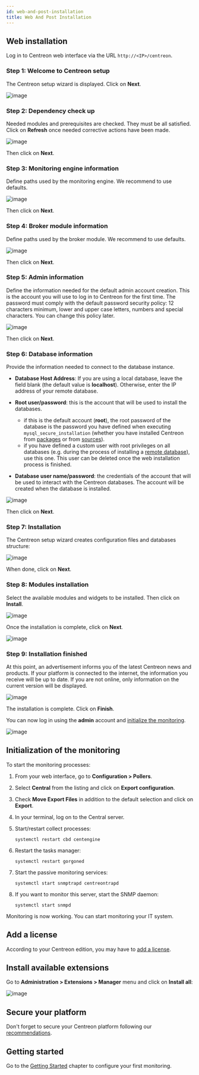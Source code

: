 ```yaml
---
id: web-and-post-installation
title: Web And Post Installation
---
```


## Web installation

Log in to Centreon web interface via the URL `http://<IP>/centreon`.

### Step 1: Welcome to Centreon setup

The Centreon setup wizard is displayed. Click on **Next**.

![image](../assets/installation/acentreonwelcome.png)

### Step 2: Dependency check up

Needed modules and prerequisites are checked. They must be all satisfied. Click on **Refresh**
once needed corrective actions have been made.

![image](../assets/installation/acentreoncheckmodules.png)

Then click on **Next**.

### Step 3: Monitoring engine information

Define paths used by the monitoring engine. We recommend to use defaults.

![image](../assets/installation/amonitoringengine2.png)

Then click on **Next**.

### Step 4: Broker module information

Define paths used by the broker module. We recommend to use defaults.

![image](../assets/installation/abrokerinfo2.png)

Then click on **Next**.

### Step 5: Admin information

Define the information needed for the default admin account creation. This is the account you will use to log in to Centreon for the first time. The password must comply with the default password security policy: 12 characters minimum, lower and upper case letters, numbers and special characters. You can change this policy later.

![image](../assets/installation/aadmininfo.png)

Then click on **Next**.

### Step 6: Database information

Provide the information needed to connect to the database instance.

- **Database Host Address**: If you are using a local database, leave the field blank (the default value is **localhost**). Otherwise, enter the IP address of your remote database.
- **Root user/password**: this is the account that will be used to install the databases.
   - if this is the default account (**root**), the root password of the database is the password you have defined when executing `mysql_secure_installation` (whether you have installed Centreon from [packages](installation-of-a-central-server/using-packages.md#secure-the-database) or from [sources](installation-of-a-central-server/using-sources.md#secure-the-database)).
   - if you have defined a custom user with root privileges on all databases (e.g. during the process of installing a [remote database](../installation/installation-of-a-central-server/using-packages.md#with-a-remote-database)), use this one. This user can be deleted once the web installation process is finished.

- **Database user name/password**: the credentials of the account that will be used to interact with the Centreon databases. The account will be created when the database is installed.

![image](../assets/installation/adbinfo.png)

Then click on **Next**.

### Step 7: Installation

The Centreon setup wizard creates configuration files and databases structure:

![image](../assets/installation/adbconf.png)

When done, click on **Next**.

### Step 8: Modules installation

Select the available modules and widgets to be installed. Then click on **Install**.

![image](../assets/installation/module_installationa.png)

Once the installation is complete, click on **Next**.

![image](../assets/installation/module_installationb.png)

### Step 9: Installation finished

At this point, an advertisement informs you of the latest Centreon news and
products. If your platform is connected to the internet, the information you receive
will be up to date. If you are not online, only information on the current version will be
displayed.

![image](../assets/installation/aendinstall.png)

The installation is complete. Click on **Finish**.

You can now log in using the **admin** account and [initialize the monitoring](#initialization-of-the-monitoring).

![image](../assets/installation/aconnection.png)

## Initialization of the monitoring

To start the monitoring processes:

1. From your web interface, go to **Configuration > Pollers**.
2. Select **Central** from the listing and click on
**Export configuration**.
3. Check **Move Export Files** in addition to the default selection and click on
**Export**.
4. In your terminal, log on to the Central server.
5. Start/restart collect processes:

    ```shell
    systemctl restart cbd centengine
    ```

6. Restart the tasks manager:

    ```shell
    systemctl restart gorgoned
    ```

7. Start the passive monitoring services:

    ```shell
    systemctl start snmptrapd centreontrapd
    ```

8. If you want to monitor this server, start the SNMP daemon:

    ```shell
    systemctl start snmpd
    ```

Monitoring is now working. You can start monitoring your IT system.

## Add a license

According to your Centreon edition, you may have to [add a license](../administration/licenses.md).

## Install available extensions

Go to **Administration > Extensions > Manager** menu and click on
**Install all**:

![image](../assets/installation/extensions-manager.png)

## Secure your platform

Don't forget to secure your Centreon platform following our
[recommendations](../administration/secure-platform.md).

## Getting started

Go to the [Getting Started](../getting-started/installation-first-steps.md)
chapter to configure your first monitoring.
